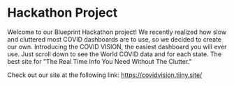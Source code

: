 # Hackathon Project
Welcome to our Blueprint Hackathon project! We recently realized how slow and cluttered most COVID dashboards are to use, so we decided to create our own. Introducing the COVID VISION, the easiest dashboard you will ever use. Just scroll down to see the World COVID data and for each state. The best site for "The Real Time Info You Need Without The Clutter."

Check out our site at the following link: https://covidvision.tiiny.site/ 
